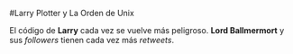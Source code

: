 #Larry Plotter y La Orden de Unix

El código de **Larry** cada vez se vuelve más peligroso. 
**Lord Ballmermort** y sus *followers* tienen cada vez más *retweets*.